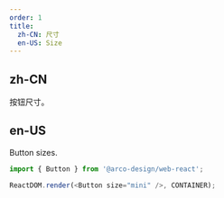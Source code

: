 ```yaml
---
order: 1
title:
  zh-CN: 尺寸
  en-US: Size
---
```


## zh-CN

按钮尺寸。

## en-US

Button sizes.

```js
import { Button } from '@arco-design/web-react';

ReactDOM.render(<Button size="mini" />, CONTAINER);
```
